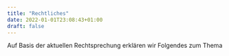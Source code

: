```yaml
---
title: "Rechtliches"
date: 2022-01-01T23:08:43+01:00
draft: false
---
```


Auf Basis der aktuellen Rechtsprechung erklären wir Folgendes zum
Thema